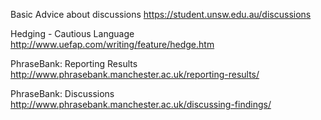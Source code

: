  Basic Advice about discussions
https://student.unsw.edu.au/discussions


Hedging - Cautious Language
http://www.uefap.com/writing/feature/hedge.htm


PhraseBank: Reporting Results
http://www.phrasebank.manchester.ac.uk/reporting-results/


PhraseBank: Discussions
http://www.phrasebank.manchester.ac.uk/discussing-findings/
